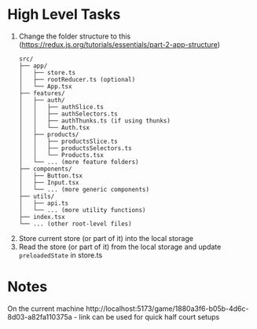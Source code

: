 # High Level Tasks

1. Change the folder structure to this (https://redux.js.org/tutorials/essentials/part-2-app-structure)
   ```
   src/
   ├── app/
   │   ├── store.ts
   │   ├── rootReducer.ts (optional)
   │   └── App.tsx
   ├── features/
   │   ├── auth/
   │   │   ├── authSlice.ts
   │   │   ├── authSelectors.ts
   │   │   ├── authThunks.ts (if using thunks)
   │   │   └── Auth.tsx
   │   ├── products/
   │   │   ├── productsSlice.ts
   │   │   ├── productsSelectors.ts
   │   │   └── Products.tsx
   │   └── ... (more feature folders)
   ├── components/
   │   ├── Button.tsx
   │   ├── Input.tsx
   │   └── ... (more generic components)
   ├── utils/
   │   ├── api.ts
   │   └── ... (more utility functions)
   ├── index.tsx
   └── ... (other root-level files)
   ```
2. Store current store (or part of it) into the local storage
3. Read the store (or part of it) from the local storage and update `preloadedState` in store.ts


# Notes
On the current machine http://localhost:5173/game/1880a3f6-b05b-4d6c-8d03-a82fa110375a - link can be used for quick half court setups